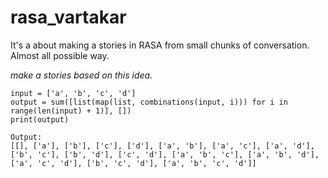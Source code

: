 # rasa_vartakar
It's a about making a stories in RASA from small chunks of conversation. Almost all possible way. 

*make a stories based on this idea.*

```
input = ['a', 'b', 'c', 'd']
output = sum([list(map(list, combinations(input, i))) for i in range(len(input) + 1)], [])
print(output)

Output: 
[[], ['a'], ['b'], ['c'], ['d'], ['a', 'b'], ['a', 'c'], ['a', 'd'], ['b', 'c'], ['b', 'd'], ['c', 'd'], ['a', 'b', 'c'], ['a', 'b', 'd'], ['a', 'c', 'd'], ['b', 'c', 'd'], ['a', 'b', 'c', 'd']]
```
